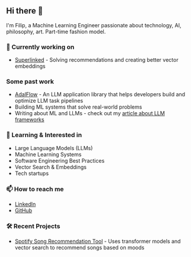 ## Hi there 👋 

I'm Filip, a Machine Learning Engineer passionate about technology, AI, philosophy, art. Part-time fashion model.

### 🔭 Currently working on
- [Superlinked](https://github.com/superlinked/superlinked) - Solving recommendations and creating better vector embeddings

### Some past work
- [AdalFlow](https://github.com/SylphAI-Inc/AdalFlow) - An LLM application library that helps developers build and optimize LLM task pipelines
- Building ML systems that solve real-world problems
- Writing about ML and LLMs - check out my [article about LLM frameworks](https://blog.dataengineer.io/p/top-3-llm-frameworks-that-you-should)

### 🌱 Learning & Interested in
- Large Language Models (LLMs)
- Machine Learning Systems
- Software Engineering Best Practices
- Vector Search & Embeddings
- Tech startups

### 📫 How to reach me
- [LinkedIn](https://www.linkedin.com/in/filipmakraduli/)
- [GitHub](https://github.com/fm1320)

### 🛠️ Recent Projects
- [Spotify Song Recommendation Tool](https://youtu.be/WIBtZa7mcCs?si=PVw64RDT6GVIkmps) - Uses transformer models and vector search to recommend songs based on moods
